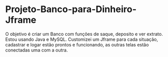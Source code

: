# Projeto-Banco-para-Dinheiro-Jframe
O objetivo é criar um Banco com funções de saque, deposito e ver extrato. Estou usando Java e MySQL. Customizei um Jframe para cada situação, cadastrar e logar estão prontos e funcionando, as outras telas estão conectadas uma com a outra.
